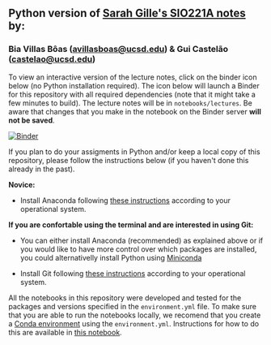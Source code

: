 ## Python version of [Sarah Gille's SIO221A notes](http://pordlabs.ucsd.edu/sgille/sioc221a/index.html) by: 
### Bia Villas Bôas (avillasboas@ucsd.edu) & Gui Castelão (castelao@ucsd.edu) 


To view an interactive version of the lecture notes, click on the binder icon below (no Python installation required). The icon below will launch a Binder for this repository with all required dependencies (note that it might take a few minutes to build). The lecture notes will be in `notebooks/lectures`. Be aware that changes that you make in the notebook on the Binder server **will not be saved**.

[![Binder](https://mybinder.org/badge_logo.svg)](https://mybinder.org/v2/gh/biavillasboas/SIO221A/master)

If you plan to do your assigments in Python and/or keep a local copy of this repository, please follow the instructions below (if you haven't done this already in the past).

**Novice:**

- Install Anaconda following [these instructions](https://carpentries.github.io/workshop-template/#python) according to your operational system. 


**If you are confortable using the terminal and are interested in using Git:**

- You can either install Anaconda (recommended) as explained above or if you would like to have more control over which packages are installed, you could alternativelly install Python using [Miniconda](https://docs.conda.io/en/latest/miniconda.html)

- Install Git following [these instructions](https://carpentries.github.io/workshop-template/#git) according to your operational system.

All the notebooks in this repository were developed and tested for the packages and versions specified in the `environment.yml` file. To make sure that you are able to run the notebooks locally, we recomend that you create a [Conda environment](https://docs.conda.io/projects/conda/en/latest/user-guide/concepts/environments.html) using the `environment.yml`. Instructions for how to do this are available in [this notebook](https://github.com/biavillasboas/SIO221A/blob/master/notebooks/setup.ipynb).
